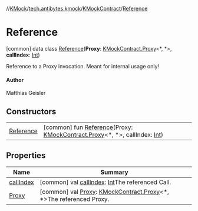 //[KMock](../../../../index.md)/[tech.antibytes.kmock](../../index.md)/[KMockContract](../index.md)/[Reference](index.md)



# Reference
 [common] data class [Reference](index.md)(**Proxy**: [KMockContract.Proxy](../-proxy/index.md)<*, *>, **callIndex**: [Int](https://kotlinlang.org/api/latest/jvm/stdlib/kotlin/-int/index.html))

Reference to a Proxy invocation. Meant for internal usage only!



#### Author


Matthias Geisler




## Constructors

| | |
|---|---|
| <a name="tech.antibytes.kmock/KMockContract.Reference/Reference/#tech.antibytes.kmock.KMockContract.Proxy[*,*]#kotlin.Int/PointingToDeclaration/"></a>[Reference](-reference.md)| <a name="tech.antibytes.kmock/KMockContract.Reference/Reference/#tech.antibytes.kmock.KMockContract.Proxy[*,*]#kotlin.Int/PointingToDeclaration/"></a> [common] fun [Reference](-reference.md)(Proxy: [KMockContract.Proxy](../-proxy/index.md)<*, *>, callIndex: [Int](https://kotlinlang.org/api/latest/jvm/stdlib/kotlin/-int/index.html))   <br>|


## Properties

|  Name |  Summary |
|---|---|
| <a name="tech.antibytes.kmock/KMockContract.Reference/callIndex/#/PointingToDeclaration/"></a>[callIndex](call-index.md)| <a name="tech.antibytes.kmock/KMockContract.Reference/callIndex/#/PointingToDeclaration/"></a> [common] val [callIndex](call-index.md): [Int](https://kotlinlang.org/api/latest/jvm/stdlib/kotlin/-int/index.html)The referenced Call.   <br>|
| <a name="tech.antibytes.kmock/KMockContract.Reference/Proxy/#/PointingToDeclaration/"></a>[Proxy](-proxy.md)| <a name="tech.antibytes.kmock/KMockContract.Reference/Proxy/#/PointingToDeclaration/"></a> [common] val [Proxy](-proxy.md): [KMockContract.Proxy](../-proxy/index.md)<*, *>The referenced Proxy.   <br>|
